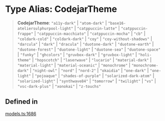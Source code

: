 # Type Alias: CodejarTheme

> **CodejarTheme**: `"a11y-dark"` \| `"atom-dark"` \| `"base16-ateliersulphurpool-light"` \| `"catppuccin-latte"` \| `"catppuccin-frappe"` \| `"catppuccin-macchiato"` \| `"catppuccin-mocha"` \| `"cb"` \| `"coldark-cold"` \| `"coldark-dark"` \| `"coy"` \| `"coy-without-shadows"` \| `"darcula"` \| `"dark"` \| `"dracula"` \| `"duotone-dark"` \| `"duotone-earth"` \| `"duotone-forest"` \| `"duotone-light"` \| `"duotone-sea"` \| `"duotone-space"` \| `"funky"` \| `"ghcolors"` \| `"gruvbox-dark"` \| `"gruvbox-light"` \| `"holi-theme"` \| `"hopscotch"` \| `"laserwave"` \| `"lucario"` \| `"material-dark"` \| `"material-light"` \| `"material-oceanic"` \| `"monochrome"` \| `"monochrome-dark"` \| `"night-owl"` \| `"nord"` \| `"nord-2"` \| `"okaidia"` \| `"one-dark"` \| `"one-light"` \| `"pojoaque"` \| `"shades-of-purple"` \| `"solarized-dark-atom"` \| `"solarized-light"` \| `"synthwave84"` \| `"tomorrow"` \| `"twilight"` \| `"vs"` \| `"vsc-dark-plus"` \| `"xonokai"` \| `"z-touchs"`

## Defined in

[models.ts:1686](https://github.com/live-codes/livecodes/blob/870dbc3ade068368e560b53c5658cb1fbf40ada3/src/sdk/models.ts#L1686)